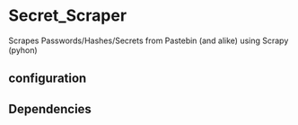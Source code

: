 # Secret_Scraper
Scrapes Passwords/Hashes/Secrets from Pastebin (and alike) using Scrapy (pyhon)

## configuration

## Dependencies
